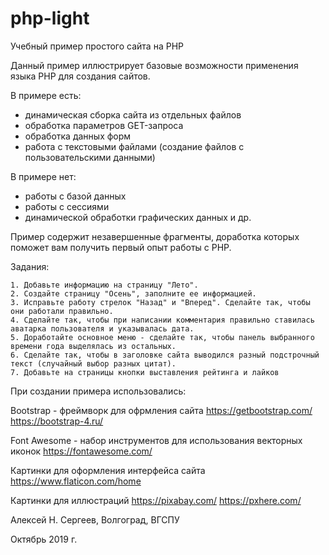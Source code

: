 # php-light

Учебный пример простого сайта на PHP

Данный пример иллюстрирует базовые возможности применения языка PHP для создания сайтов.

В примере есть:

- динамическая сборка сайта из отдельных файлов
- обработка параметров GET-запроса
- обработка данных форм
- работа с текстовыми файлами (создание файлов с пользовательскими данными)

В примере нет:

- работы с базой данных
- работы с сессиями
- динамической обработки графических данных и др.

Пример содержит незавершенные фрагменты, доработка которых поможет вам получить первый опыт работы с PHP.

Задания:

    1. Добавьте информацию на страницу "Лето".
    2. Создайте страницу "Осень", заполните ее информацией.
    3. Исправьте работу стрелок "Назад" и "Вперед". Сделайте так, чтобы они работали правильно.
    4. Сделайте так, чтобы при написании комментария правильно ставилась аватарка пользователя и указывалась дата.
    5. Доработайте основное меню - сделайте так, чтобы панель выбранного времени года выделялась из остальных.
    6. Сделайте так, чтобы в заголовке сайта выводился разный подстрочный текст (случайный выбор разных цитат).
    7. Добавьте на страницы кнопки выставления рейтинга и лайков


При создании примера использовались:

Bootstrap - фреймворк для офрмления сайта
https://getbootstrap.com/
https://bootstrap-4.ru/

Font Awesome - набор инструментов для использования векторных иконок
https://fontawesome.com/

Картинки для оформления интерфейса сайта
https://www.flaticon.com/home

Картинки для иллюстраций 
https://pixabay.com/
https://pxhere.com/


Алексей Н. Сергеев, Волгоград, ВГСПУ

Октябрь 2019 г.

